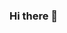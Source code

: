 ### Hi there 👋

<!--
**akhilesh-s/akhilesh-s** is a ✨ _special_ ✨ repository because its `README.md` (this file) appears on your GitHub profile.

Here are some ideas to get you started:

- 🔭 I’m currently working on ...
- 🌱 I’m currently learning React
### 👯 I’m looking to collaborate on 
        Web Projects
### 🤔 I’m looking for help with 
        React
- 💬 Ask me about ...
### 📫 How to reach me: 
        Mail: aksi9665@gmail.com
- 😄 Pronouns: ...
- ⚡ Fun fact: ...
-->
